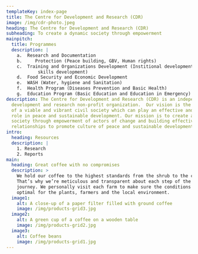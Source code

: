 ```yaml
---
templateKey: index-page
title: The Centre for Development and Research (CDR)
image: /img/cdr-photo.jpeg
heading: The Centre for Development and Research (CDR)
subheading: To create a dynamic society through empowerment
mainpitch:
  title: Programmes
  description: |
    a.	Research and Documentation
    b.     Protection (Peace building, GBV, Human rights)
    c.	Training and Organizations Development (Institional development and 
            skills development)
    d.	Food Security and Economic Development
    e.	WASH (Water, hygiene and Sanitation)
    f.	Health Program (Diseases Prevention and Basic Health)
    g.	Education Program (Basic Education and Education in Emergency)
description: The Centre for Development and Research (CDR) is an independent
  development and research non-profit organization.  Our vision is the emergence
  of a viable and vibrant civil society which can play an effective and vital
  role in peace and sustainable development. Our mission is to create a dynamic
  society through empowerment of actors of change and building effective
  relationships to promote culture of peace and sustainable development...
intro:
  heading: Resources
  description: |
    1. Research 
    2. Reports
main:
  heading: Great coffee with no compromises
  description: >
    We hold our coffee to the highest standards from the shrub to the cup.
    That’s why we’re meticulous and transparent about each step of the coffee’s
    journey. We personally visit each farm to make sure the conditions are
    optimal for the plants, farmers and the local environment.
  image1:
    alt: A close-up of a paper filter filled with ground coffee
    image: /img/products-grid3.jpg
  image2:
    alt: A green cup of a coffee on a wooden table
    image: /img/products-grid2.jpg
  image3:
    alt: Coffee beans
    image: /img/products-grid1.jpg
---
```

